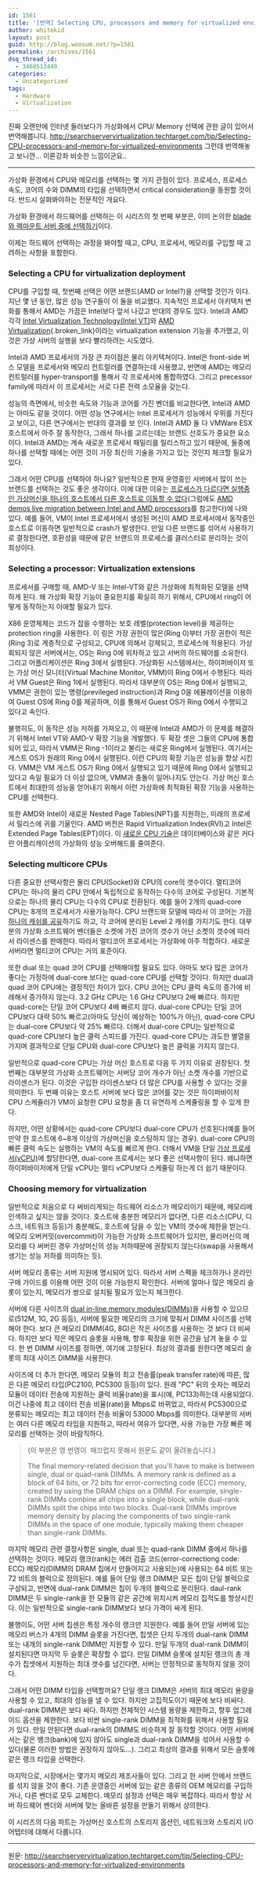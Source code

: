 ```yaml
---
id: 1561
title: '[번역] Selecting CPU, processors and memory for virtualized environments'
author: whitekid
layout: post
guid: http://blog.woosum.net/?p=1561
permalink: /archives/1561
dsq_thread_id:
  - 3460513449
categories:
  - Uncategorized
tags:
  - Hardware
  - Virtualization
---
```

진짜 오랜만에 인터넷 둘러보다가 가상화에서 CPU/ Memory 선택에 관한 글이 있어서 번역해봅니다. <http://searchservervirtualization.techtarget.com/tip/Selecting-CPU-processors-and-memory-for-virtualized-environments> 그런데 번역해놓고 보니깐... 이론강좌 비슷한 느낌이군요..

* * *

가상화 환경에서 CPU와 메모리를 선택하는 몇 가지 관점이 있다. 프로세스, 프로세스 속도, 코어의 수와 DIMM의 타입을 선택하면서 critical consideration을 동원할 것이다. 반드시 살펴봐야하는 전문적인 개요다.

가상화 환경에서 하드웨어를 선택하는 이 시리즈의 첫 번째 부분은, 이미 논의한 [blade와 랙마운트 서버 중에 선택하기][1]이다.

이제는 하드웨어 선택하는 과정을 봐야할 때고, CPU, 프로세서, 메모리를 구입할 때 고려하는 사항을 포함한다.

### Selecting a CPU for virtualization deployment

CPU를 구입할 때, 첫번째 선택은 어떤 브랜드(AMD or Intel?)을 선택할 것인가 이다. 지난 몇 년 동안, 많은 성능 연구들이 이 둘을 비교했다. 지속적인 프로세서 아키택처 변화를 통해서 AMD는 가끔은 Intel보다 앞서 나갔고 반대의 경우도 있다. Intel과 AMD 각각 [Intel Virtualization Technology(Intel VT)][2]와 [AMD Virtualization][3]{.broken_link}이라는 virtualization extension 기능을 추가했고, 이것은 가상 서버의 실행을 보다 빨리하려는 시도였다.

Intel과 AMD 프로세서의 가장 큰 차이점은 물리 아키텍쳐이다. Intel은 front-side 버스 모델을 프로세서와 메모리 컨트럴러를 연결하는데 사용했고, 반면에 AMD는 메모리 컨트럴러를 hyper-transport를 통해서 각 프로세서에 통합하였다. 그리고 precessor family에 따라서 이 프로세서는 서로 다른 전력 소모율을 갖는다.

성능의 측면에서, 비슷한 속도와 기능과 코어를 가진 벤더를 비교한다면, Intel과 AMD는 아마도 같을 것이다. 어떤 성능 연구에서는 Intel 프로세서가 성능에서 우위를 가진다고 보이고, 다른 연구에서는 반대의 결과를 보 인다. Intel과 AMD 둘 다 VMWare ESX 호스트에서 아주 잘 동작한다, 그래서 하나를 고르는데는 브랜드 선호도가 중요한 요소이다. Intel과 AMD는 계속 새로운 프로세서 패밀리를 릴리스하고 있기 때문에, 둘중에 하나를 선택할 때에는 어떤 것이 가장 최신의 기술을 가지고 있는 것인지 체크할 필요가 있다.

그래서 어떤 CPU를 선택하야 하나요? 일반적으론 현재 운영중인 서버에서 많이 쓰는 브랜드를 선택하는 것도 좋은 생각이다. 이에 대한 이유는 [프로세스가 다르다면 실행중인 가상머신을 하나의 호스트에서 다른 호스트로 이동할 수 없다][4](그럼에도 [AMD demos live migration between Intel and AMD processors][5]를 참고한다)에 나와 있다. 예를 들어, VM이 Intel 프로세서에서 생성된 머신이 AMD 프로세서에서 동작중인 호스트로 이동하면 일반적으로 crash가 발생한다. 만일 다른 브랜드를 섞어서 사용하기로 결정한다면, 호환성을 때문에 같은 브랜드의 프로세스를 클러스터로 분리하는 것이 최상이다.

### Selecting a processor: Virtualization extensions

프로세서를 구매할 때, AMD-V 또는 Intel-VT와 같은 가상화에 최적화된 모델을 선택하게 된다. 왜 가상화 확장 기능이 중요한지를 확실히 하기 위해서, CPU에서 ring이 어떻게 동작하는지 이애할 필요가 있다.

X86 운영체제는 코드가 잡을 수행하는 보호 레벨(protection level)을 제공하는 protection ring을 사용한다. 이 링은 가장 권한이 많은(Ring 0)부터 가장 권한이 적은(Ring 3)로 계층적으로 구성되고, CPU에 의해서 강제되고, 프로세스에 적용된다. 가상회되지 않은 서버에서는, OS는 Ring 0에 위차하고 있고 서버의 하드웨어를 소유한다. 그리고 어플리케이션은 Ring 3에서 실행된다. 가상화된 시스템에서는, 하이퍼바이저 또는 가상 머신 모니터(Virtual Machine Monitor, VMM)이 Ring 0에서 수행된다. 따라서 VM Guest은 Ring 1에서 실행된다. 따라서 대부분의 OS는 Ring 0에서 실행되고, VMM은 권한이 있는 명령(previleged instruction)과 Ring 0을 에뮬레이션을 이용하여 Guest OS에 Ring 0를 제공하며, 이를 통해서 Guest OS가 Ring 0에서 수행되고 있다고 속인다.

불행히도, 이 동작은 성능 저하를 가져오고, 이 때문에 Intel과 AMD가 이 문제를 해결하기 위해서 Intel VT와 AMD-V 확장 기능을 개발했다. 두 확장 셋은 그들의 CPU에 통합되어 있고, 따라서 VMM은 Ring -1이라고 불리는 새로운 Ring에서 실행된다. 여기서는 게스트 OS가 원래의 Ring 0에서 실행된다. 이런 CPU의 확장 기능은 성능을 향상 시킨다. VMM은 VM 게스트 OS가 Ring 0에서 실행되고 있기 때문에 Ring 0에서 실행되고 있다고 속일 필요가 더 이상 없으며, VMM과 충돌이 일어나지도 안는다. 가상 머신 호스트에서 최대한의 성능을 얻어내기 위해서 이런 가상화에 최적화된 확장 기능을 사용하는 CPU를 선택한다.

또한 AMD와 Intel이 새로운 Nested Page Tables(NPT)를 지원하는, 미래의 프로세서 릴리스에 귀를 기울인다. AMD 버전은 Rapid Virtualization Index(RVI)고 Intel은 Extended Page Tables(EPT)이다. 이 [새로운 CPU 기술][6]은 데이터베이스와 같은 커다란 어플리캐이션의 가상화의 성능 오버해드를 줄여준다.

### Selecting multicore CPUs

다른 중요한 선택사항은 물리 CPU(Socket)와 CPU의 core의 갯수이다. 멀티코어 CPU는 하나의 물리 CPU 안에서 독립적으로 동작하는 다수의 코어로 구성된다. 기본적으로는 하나의 물리 CPU는 다수의 CPU로 전환된다. 예를 들어 2개의 quad-core CPU는 8개의 프로세서가 사용가능하다. CPU 브랜드와 모델에 따라서 이 코어는 가끔 [하나의 캐쉬를 공유][7]하기도 하고, 각 코어에 분리된 Level 2 캐쉬를 가지기도 한다. 대부분의 가상화 소프트웨어 벤더들은 소켓에 가진 코어의 갯수가 아닌 소켓의 갯수에 따라서 라이센스를 판매한다. 따라서 멀티코어 프로세서는 가상화에 아주 적합하다. 새로운 서버라면 멀티코어 CPU는 거의 표준이다.

또한 dual 또는 quad 코어 CPU를 선택해야할 필요도 있다. 아마도 보다 많은 코어가 좋다는 가정하에 dual-core 보다는 quad-core CPU를 선택할 것이다. 하지만 dual과 quad 코어 CPU에는 결정적인 차이가 있다. CPU 코어는 CPU 클럭 속도의 증가에 비례해서 증가하지 않는다. 3.2 GHz CPU는 1.6 GHz CPU보다 2배 빠르다. 하지만 quad-core는 단일 코어 CPU보다 4배 빠르지 않다. dual-core CPU는 단일 코어 CPU보다 대략 50% 빠르고(아마도 당신이 예상하는 100%가 아닌), quad-core CPU는 dual-core CPU보다 약 25% 빠르다. 더해서 dual-core CPU는 일반적으로 quad-core CPU보다 높은 클럭 스피드를 가진다. quad-core CPU는 과도한 별열을 가지며 결과적으로 단일 CPU와 dual-core CPU보다 높은 클럭을 가지지 않는다.

일반적으로 quad-core CPU는 가상 머신 호스트로 다음 두 가지 이유로 권장된다. 첫 번째는 대부분의 가상화 소프트웨어는 서버당 코어 개수가 아닌 소켓 개수를 기반으로 라이센스가 된다. 이것은 구입한 라이센스보다 더 많은 CPU를 사용할 수 있다는 것을 의미한다. 두 번째 이유는 호스트 서버에 보다 많은 코어를 갖는 것은 하이퍼바이저 CPU 스케쥴러가 VM이 요청한 CPU 요청을 좀 더 유연하게 스케쥴링을 할 수 있게 한다.

하지만, 어떤 상황에서는 quad-core CPU보다 dual-core CPU가 선호된다(예를 들어 만약 한 호스트에 6~8개 이상의 가상머신을 호스팅하지 않는 경우). dual-core CPU의 빠른 클럭 속도는 실행하는 VM의 속도를 빠르게 한다. 더해서 VM을 단일 [가상 프로세서(vCPU)][8]에 할당한다면, dual-core 프로세서는 보다 좋은 선택사항이 된다. 왜냐하면 하이퍼바이저에게 단일 vCPU는 멀티 vCPU보다 스케쥴링 하는게 더 쉽기 때문이다.

### Choosing memory for virtualization

일반적으로 처음으로 다 써비리게되는 하드웨어 리소스가 메모리이기 때문에, 메모리에 인색하고 싶지는 않을 것이다. 호스트에 충분한 메모리가 없다면, 다른 리소스(CPU, 디스크, 네트워크 등등)가 충분해도, 호스트에 담을 수 있는 VM의 갯수에 제한을 받는다. 메모리 오버커밋(overcommit)이 가능한 가상화 소프트웨어가 있지만, 물리머신의 메모리를 다 써버린 경우 가상머신의 성능 저하때문에 권장되지 않는다(swap을 사용해서 생기는 성능 저하를 의미하는 듯).

서버 메모리 종류는 서버 지원에 명시되어 있다. 따라서 서버 스펙을 체크하가나 온라인 구매 가이드를 이용해 어떤 것이 이용 가능한지 확인한다. 서버에 얼마나 많은 메모리 슬롯이 있는지, 메모리가 쌍으로 설치될 필요가 있는지 체크한다.

서버에 다른 사이즈의 [dual in-line memory modules(DIMMs)][9]을 사용할 수 있으므로(512M, 1G, 2G 등등), 서버에 필요한 메모리의 크기에 맞춰서 DIMM 사이즈를 선택해야 한다. 보다 큰 메모리 DIMM(4G, 8G)은 작은 사이즈를 사용하는 것 보다 더 비싸다. 하지만 보다 작은 메모리 슬롯을 사용해, 향후 확장을 위한 공간을 남겨 놓을 수 있다. 한 번 DIMM 사이즈를 정하면, 여기에 고정된다. 최상의 결과를 원한다면 메모리 슬롯의 최대 사이즈 DIMM을 사용한다.

사이즈에 더 추가 한다면, 메모리 모듈의 최고 전송률(peak transfer rate)에 따른, 많은 다른 메모리 타입(PC2100, PC5300 등등)이 있다. 원래 "PC" 뒤의 숫자는 메모리 모듈이 데이터 전송에 지원하는 클럭 비율(rate)을 표시(예, PC133)하는데 사용되었다. 이건 나중에 최고 데이터 전송 비율(rate)을 Mbps로 바뀌었고, 따라서 PC5300으로 분류되는 메모리는 최고 데이터 전송 비율이 53000 Mbps를 의미한다. 대부분의 서버는 여러 다른 메모리 타입을 지원하고, 따라서 여유가 있다면, 사용 가능한 가장 빠른 메모리를 선택하는 것이 바람직하다.

> (이 부분은 영 번영이  매끄럽지 못해서 원문도 같이 올려놓습니다.)
> 
> The final memory-related decision that you'll have to make is between single, dual or quad-rank DIMMs. A memory rank is defined as a block of 64 bits, or 72 bits for error-correcting code (ECC) memory, created by using the DRAM chips on a DIMM. For example, single-rank DIMMs combine all chips into a single block, while dual-rank DIMMs split the chips into two blocks. Dual-rank DIMMs improve memory density by placing the components of two single-rank DIMMs in the space of one module, typically making them cheaper than single-rank DIMMs.

마지막 메모리 관련 결정사항은 single, dual 또는 quad-rank DIMM 중에서 하나를 선택하는 것이다. 메모리 랭크(rank)는 에러 검출 코드(error-correctiong code: ECC) 메모리(DIMM의 DRAM 칩에서 만들어지고 사용되는)에 사용되는 64 비트 또는 72 비트의 블럭으로 정의된다. 예를 들어 단일 랭크 DIMM은 모든 칩이 단일 블럭으로 구성되고, 반면에 dual-rank DIMM은 칩이 두개의 블럭으로 분리된다. daul-rank DIMM은 두 single-rank을 한 모듈의 같은 공간에 위치시켜 메모리 집적도를 항샹시킨다. 이는 일반적으로 single-rank DIMM보다 보다 가격이 싸게 된다.

불행이도, 어떤 서버 칩센은 특정 개수의 랭크만 지원한다. 예를 들어 만일 서버에 있는 메모리 버스가 4개의 DIMM 슬롯을 가진다면, 칩셋은 단지 두개의 dual-rank DIMM 또는 내개의 single-rank DIMM만 지원할 수 있다. 만일 두개의 dual-rank DIMM이 설치된다면 마지막 두 슬롯은 확장할 수 없다. 만일 DIMM 슬롯에 설치된 랭크의 총 개수가 칩셋에서 지원하는 최대 갯수를 넘긴다면, 서버는 안정적으로 동작하지 않을 것이다.

그래서 어떤 DIMM 타입을 선택할까요? 단일 랭크 DIMM은 서버의 최대 메모리 용량을 사용할 수 있고, 최대의 성능을 낼 수 있다. 하지만 고집적도이기 때문에 보다 비싸다. dual-rank DIMM은 보다 싸다. 하지만 전체적인 시스템 용량을 제한하고, 향후 업그레이드 옵션을 제한한다. 보다 비싼 single-rank DIMM을 최적화를 위해서 사용할 필요가 있다. 만일 안된다면 dual-rank의 DIMM도 비슷하게 잘 동작할 것이다. 어떤 서버에서는 같은 뱅크(bank)에 있지 않아도 single과 dual-rank DIMM을 섞어서 사용할 수 있다(물론 이러한 방법은 권장하지 않아도...). 그리고 최상의 결과를 위해서 모든 슬롯에 같은 랭크 타입을 선택한다.

마지막으로, 시장에서는 몇가지 메모리 제조사들이 있다. 그리고 한 서버 안에서 브랜드를 섞지 않을 것이 좋다. 기존 운영중인 서버에 있는 같은 종류의 OEM 메모리를 구입하거나, 다른 벤더로 모두 교체한다. 메모리 설정과 선택은 매우 복잡하다. 따라서 항상 서버 하드웨어 벤더와 서버에 맞는 올바른 설정을 만들기 위해서 상의한다.

이 시리즈의 다음 파트는 가상머신 호스트의 스토리지 옵션인, 네트워크와 스토리지 I/O 어텝터에 대해서 다룹니다.

* * *

원문: <http://searchservervirtualization.techtarget.com/tip/Selecting-CPU-processors-and-memory-for-virtualized-environments>

 [1]: http://searchservervirtualization.techtarget.com/tip/Blades-vs-rack-servers-Basic-purchasing-principles-still-apply
 [2]: http://www.intel.com/technology/virtualization/index.htm
 [3]: http://www.amd.com/us-en/0,,3715_15781,00.html?redir=SWOP08
 [4]: http://searchservervirtualization.techtarget.com/tip/Troubleshooting-the-top-five-virtual-machine-migration-errors
 [5]: http://searchservervirtualization.techtarget.com/news/1337991/AMD-demos-live-migration-between-Intel-and-AMD-processors
 [6]: http://searchservervirtualization.techtarget.com/feature/CPU-features-you-need-for-virtualization
 [7]: http://searchstorage.techtarget.com/answer/What-is-the-relationship-between-cache-technology-CPU-and-RAM
 [8]: http://searchservervirtualization.techtarget.com/tip/Four-guidelines-for-better-VM-processor-assignments
 [9]: http://searchsolidstatestorage.techtarget.com/news/2240203388/Smart-Storage-goes-DIMM-with-memory-channel-storage